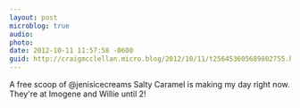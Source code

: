 ```yaml
---
layout: post
microblog: true
audio: 
photo: 
date: 2012-10-11 11:57:58 -0600
guid: http://craigmcclellan.micro.blog/2012/10/11/t256453605689802755.html
---
```

A free scoop of @jenisicecreams Salty Caramel is making my day right now. They're at Imogene and Willie until 2!
